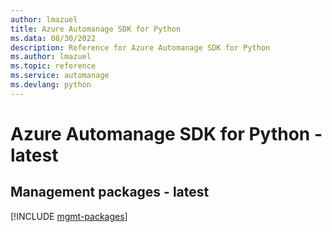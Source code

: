 ```yaml
---
author: lmazuel
title: Azure Automanage SDK for Python
ms.data: 08/30/2022
description: Reference for Azure Automanage SDK for Python
ms.author: lmazuel
ms.topic: reference
ms.service: automanage
ms.devlang: python
---
```

# Azure Automanage SDK for Python - latest

## Management packages - latest
[!INCLUDE [mgmt-packages](automanage-mgmt-index.md)]
